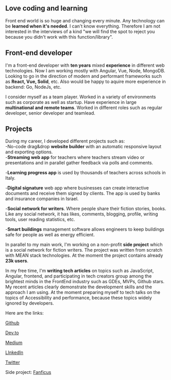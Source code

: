 ## Love coding and learning

Front end world is so huge and changing every minute. Any technology can be **learned when it's needed**. 
I can't know everything. Therefore I am not interested in the interviews of a kind "we will find the spot to reject you because you didn't work with this function/library".

  

## Front-end developer

I'm a front-end developer with **ten years** mixed **experience** in different web technologies. 
Now I am working mostly with Angular, Vue, Node, MongoDB. 
Looking to go in the direction of modern and performant frameworks such as **React, Vue, Solid**, etc.
Also would be happy to aquire more experience in backend: Go, NodeJs, etc.

  

I consider myself as a team player. Worked in a variety of environments such as corporate as well as startup. 
Have experience in large **multinational and remote teams**. Worked in different roles such as regular developer, senior developer and teamlead.

  
## Projects

During my career, I developed different projects such as:  
-No-code drag&drop **website builder** with an automatic responsive layout and exporting options.  
-**Streaming web app** for teachers where teachers stream video or presentations and in parallel gather feedback via polls and comments.

-**Learning progress app** is used by thousands of teachers across schools in Italy.

-**Digital signature** web app where businesses can create interactive documents and receive them signed by clients. The app is used by banks and insurance companies in Israel.

-**Social network for writers**. Where people share their fiction stories, books. Like any social network, it has likes, comments, blogging, profile, writing tools, user reading statistics, etc.

-**Smart buildings** management software allows engineers to keep buildings safe for people as well as energy efficient.

  

In parallel to my main work, I'm working on a non-profit **side project** which is a social network for fiction writers. The project was written from scratch with MEAN stack technologies. At the moment the project contains already **23k users**.

  

In my free time, I'm **writing tech articles** on topics such as JavaScript, Angular, frontend, and participating in tech creators group among the brightest minds in the FrontEnd industry such as GDEs, MVPs, Github stars. My recent articles clearly demonstrate the development skills and the approach I am using. At the moment preparing myself to tech talks on the topics of Accessibility and performance, because these topics widely ignored by developers.

  

Here are the links:

[Github](https://github.com/antmihlin)

[Dev.to](https://dev.to/antmik)

[Medium](https://medium.com/@antmihlin)

[LInkedIn](https://www.linkedin.com/in/anton-mihlin-51476b54/)

[Twitter](https://twitter.com/AntonMihlin)

  
Side project: [Fanficus](http://fanficus.com/)
